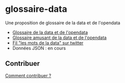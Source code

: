 # glossaire-data
Une proposition de glossaire de la data et de l'opendata

- [Glossaire de la data et de l'opendata](https://github.com/datagistips/glossaire-data/wiki/Glossaire-de-la-data-et-de-l'opendata)  
- [Glossaire amusant de la data et de l'opendata](https://github.com/datagistips/glossaire-data/wiki/Glossaire-amusant-de-la-data-et-de-l'opendata)  
- [Fil "les mots de la data" sur twitter](https://twitter.com/datagistips/status/1359237154971537418)    
- Données JSON : en cours

## Contribuer
[Comment contribuer ?](https://github.com/datagistips/glossaire-data/wiki/Comment-contribuer-%3F)
